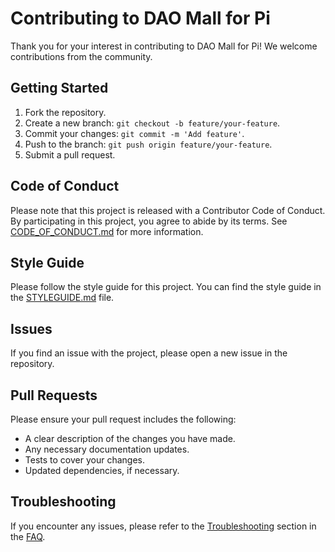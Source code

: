# Contributing to DAO Mall for Pi

Thank you for your interest in contributing to DAO Mall for Pi! We welcome contributions from the community.

## Getting Started

1. Fork the repository.
2. Create a new branch: `git checkout -b feature/your-feature`.
3. Commit your changes: `git commit -m 'Add feature'`.
4. Push to the branch: `git push origin feature/your-feature`.
5. Submit a pull request.

## Code of Conduct

Please note that this project is released with a Contributor Code of Conduct. By participating in this project, you agree to abide by its terms. See [CODE\_OF\_CONDUCT.md](CODE_OF_CONDUCT.md) for more information.

## Style Guide

Please follow the style guide for this project. You can find the style guide in the [STYLEGUIDE.md](STYLEGUIDE.md) file.

## Issues

If you find an issue with the project, please open a new issue in the repository.

## Pull Requests

Please ensure your pull request includes the following:

- A clear description of the changes you have made.
- Any necessary documentation updates.
- Tests to cover your changes.
- Updated dependencies, if necessary.

## Troubleshooting

If you encounter any issues, please refer to the [Troubleshooting](#troubleshooting) section in the [FAQ](#faq).
